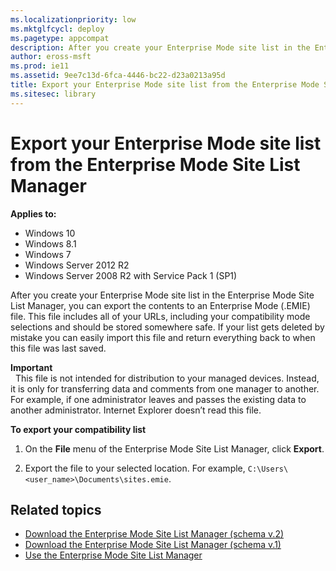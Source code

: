 ```yaml
---
ms.localizationpriority: low
ms.mktglfcycl: deploy
ms.pagetype: appcompat
description: After you create your Enterprise Mode site list in the Enterprise Mode Site List Manager, you can export the contents to an Enterprise Mode (.EMIE) file.
author: eross-msft
ms.prod: ie11
ms.assetid: 9ee7c13d-6fca-4446-bc22-d23a0213a95d
title: Export your Enterprise Mode site list from the Enterprise Mode Site List Manager (Internet Explorer 11 for IT Pros)
ms.sitesec: library
---
```



# Export your Enterprise Mode site list from the Enterprise Mode Site List Manager

**Applies to:**

-   Windows 10
-   Windows 8.1
-   Windows 7
-   Windows Server 2012 R2
-   Windows Server 2008 R2 with Service Pack 1 (SP1)

After you create your Enterprise Mode site list in the Enterprise Mode Site List Manager, you can export the contents to an Enterprise Mode (.EMIE) file. This file includes all of your URLs, including your compatibility mode selections and should be stored somewhere safe. If your list gets deleted by mistake you can easily import this file and return everything back to when this file was last saved.

**Important**<br> 
This file is not intended for distribution to your managed devices. Instead, it is only for transferring data and comments from one manager to another. For example, if one administrator leaves and passes the existing data to another administrator. Internet Explorer doesn’t read this file.

 **To export your compatibility list**

1.  On the **File** menu of the Enterprise Mode Site List Manager, click **Export**.

2.  Export the file to your selected location. For example, `C:\Users\<user_name>\Documents\sites.emie`.

## Related topics

- [Download the Enterprise Mode Site List Manager (schema v.2)](https://go.microsoft.com/fwlink/p/?LinkId=716853)
- [Download the Enterprise Mode Site List Manager (schema v.1)](https://go.microsoft.com/fwlink/p/?LinkID=394378)
- [Use the Enterprise Mode Site List Manager](use-the-enterprise-mode-site-list-manager.md)
 

 



